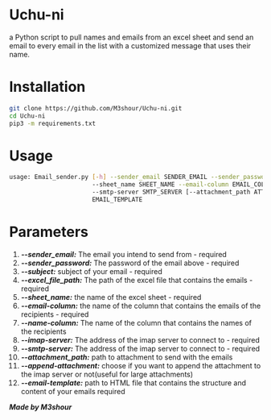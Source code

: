 # Uchu-ni
a Python script to pull names and emails from an excel sheet and send an email to every email in the list with a customized message that uses their name.
# Installation
```bash
git clone https://github.com/M3shour/Uchu-ni.git
cd Uchu-ni
pip3 -m requirements.txt
```
# Usage 
```bash
usage: Email_sender.py [-h] --sender_email SENDER_EMAIL --sender_password SENDER_PASSWORD --subject SUBJECT --excel_file_path EXCEL_FILE_PATH
                       --sheet_name SHEET_NAME --email-column EMAIL_COLUMN [--name-column NAME_COLUMN] --imap-server IMAP_SERVER
                       --smtp-server SMTP_SERVER [--attachment_path ATTACHMENT_PATH] [--append-attachment APPEND_ATTACHMENT] --email-template
                       EMAIL_TEMPLATE
```

# Parameters

1. ***--sender_email:*** The email you intend to send from - required
2. ***--sender_password:*** The password of the email above - required
3. ***--subject:*** subject of your email - required
4. ***--excel_file_path:*** The path of the excel file that contains the emails - required
5. ***--sheet_name:*** the name of the excel sheet - required
6. ***--email-column:*** the name of the column that contains the emails of the recipients  - required
7. ***--name-column:*** The name of the column that contains the names of the recipients
8. ***--imap-server:*** The address of the imap server to connect to - required
9. ***--smtp-server:*** The address of the imap server to connect to - required
10. ***--attachment_path:*** path to attachment to send with the emails 
11. ***--append-attachment:*** choose if you want to append the attachment to the imap server or not(useful for large attachments)
12. ***--email-template:*** path to HTML file that contains the structure and content of your emails required

***Made by M3shour***
